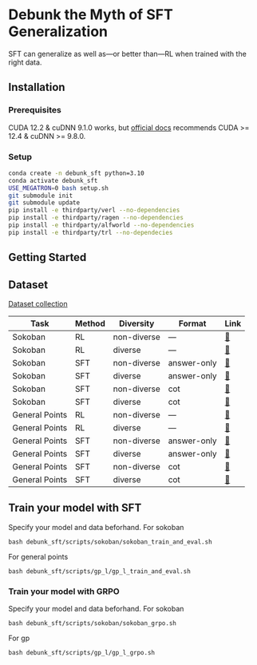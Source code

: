 # Debunk the Myth of SFT Generalization
SFT can generalize as well as—or better than—RL when trained with the right data.
## Installation
### Prerequisites
CUDA 12.2 & cuDNN 9.1.0 works, but [official docs](https://verl.readthedocs.io/en/latest/start/install.html) recommends CUDA >= 12.4 & cuDNN >= 9.8.0.

### Setup

```bash
conda create -n debunk_sft python=3.10
conda activate debunk_sft
USE_MEGATRON=0 bash setup.sh
git submodule init
git submodule update
pip install -e thirdparty/verl --no-dependencies
pip install -e thirdparty/ragen --no-dependencies
pip install -e thirdparty/alfworld --no-dependencies
pip install -e thirdparty/trl --no-dependecies
```


## Getting Started
## Dataset
[Dataset collection](https://huggingface.co/collections/Xiaofeng77/debunk-the-myth-of-sft-generalization-68dabd91cad140030b389163)

| Task | Method | Diversity | Format | Link |
| --- | --- | --- | --- | --- |
| Sokoban | RL | non-diverse | — | [🤗](https://huggingface.co/datasets/Xiaofeng77/sokoban) |
| Sokoban | RL | diverse | — | [🤗](https://huggingface.co/datasets/Xiaofeng77/diverse_sokoban) |
| Sokoban | SFT | non-diverse | answer-only | [🤗](https://huggingface.co/datasets/Xiaofeng77/answer-only-sokoban) |
| Sokoban | SFT | diverse | answer-only | [🤗](https://huggingface.co/datasets/Xiaofeng77/diverse-answer-only-sokoban) |
| Sokoban | SFT | non-diverse | cot | [🤗](https://huggingface.co/datasets/Xiaofeng77/cot-sokoban) |
| Sokoban | SFT | diverse | cot | [🤗](https://huggingface.co/datasets/Xiaofeng77/diverse-cot-sokoban) |
| General Points | RL | non-diverse | — | [🤗](https://huggingface.co/datasets/Xiaofeng77/gp-l-only-10k) |
| General Points | RL | diverse | — | [🤗](https://huggingface.co/datasets/Xiaofeng77/diverse-gp-l-only-10k) |
| General Points | SFT | non-diverse | answer-only | [🤗](https://huggingface.co/datasets/Xiaofeng77/answer-only-gp-l-only-10k) |
| General Points | SFT | diverse | answer-only | [🤗](https://huggingface.co/datasets/Xiaofeng77/diverse-answer-only-gp-l-only-10k) |
| General Points | SFT | non-diverse | cot | [🤗](https://huggingface.co/datasets/Xiaofeng77/cot-gp-l-only-10k) |
| General Points | SFT | diverse | cot | [🤗](https://huggingface.co/datasets/Xiaofeng77/diverse-cot-gp-l-only-10k) |
## Train your model with SFT
Specify your model and data beforhand.
For sokoban
```
bash debunk_sft/scripts/sokoban/sokoban_train_and_eval.sh
```
For general points
```
bash debunk_sft/scripts/gp_l/gp_l_train_and_eval.sh
```

### Train your model with GRPO

Specify your model and data beforhand. For sokoban
```
bash debunk_sft/scripts/sokoban/sokoban_grpo.sh
```
For gp
```
bash debunk_sft/scripts/gp_l/gp_l_grpo.sh
```